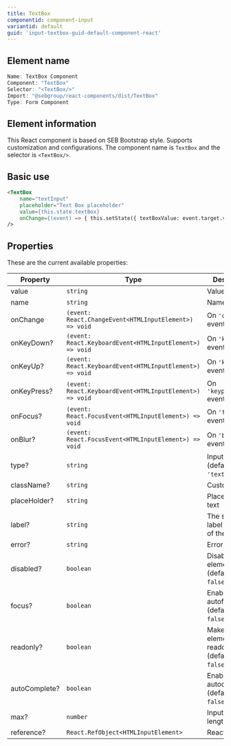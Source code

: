 ```yaml
---
title: TextBox
componentid: component-input
variantid: default
guid: 'input-textbox-guid-default-component-react'
---
```


## Element name
```javascript
Name: TextBox Component
Component: "TextBox"
Selector: "<TextBox/>"
Import: "@sebgroup/react-components/dist/TextBox"
Type: Form Component
```

## Element information 
This React component is based on SEB Bootstrap style. Supports customization and configurations. The component name is `TextBox` and the selector is `<TextBox/>`.

## Basic use
```html
<TextBox
    name="textInput"
    placeholder="Text Box placeholder"
    value={this.state.textBox}
    onChange={(event) => { this.setState({ textBoxValue: event.target.value }); }}
/>
```

## Properties
These are the current available properties:

| Property      | Type                                                     | Descrition                                      |
| ------------- | -------------------------------------------------------- | ----------------------------------------------- |
| value         | `string`                                                 | Value string                                    |
| name          | `string`                                                 | Name string                                     |
| onChange      | `(event: React.ChangeEvent<HTMLInputElement>) => void`   | On `'change'` event                             |
| onKeyDown?    | `(event: React.KeyboardEvent<HTMLInputElement>) => void` | On `'keydown'` event                            |
| onKeyUp?      | `(event: React.KeyboardEvent<HTMLInputElement>) => void` | On `'keyup'` event                              |
| onKeyPress?   | `(event: React.KeyboardEvent<HTMLInputElement>) => void` | On `'keypress'` event                           |
| onFocus?      | `(event: React.FocusEvent<HTMLInputElement>) => void`    | On `'focus'` event                              |
| onBlur?       | `(event: React.FocusEvent<HTMLInputElement>) => void`    | On `'blur'` event                               |
| type?         | `string`                                                 | Input type. (default: `'text'`)                 |
| className?    | `string`                                                 | Custom class                                    |
| placeHolder?  | `string`                                                 | Placeholder text                                |
| label?        | `string`                                                 | The small label on top of the textbox           |
| error?        | `string`                                                 | Error text                                      |
| disabled?     | `boolean`                                                | Disable input element. (default: `false`)       |
| focus?        | `boolean`                                                | Enable autofocus. (default: `false`)            |
| readonly?     | `boolean`                                                | Make input element readonly. (default: `false`) |
| autoComplete? | `boolean`                                                | Enable autocomplete. (default: `false`)         |
| max?          | `number`                                                 | Input max length                                |
| reference?    | `React.RefObject<HTMLInputElement>`                      | React Ref obj                                   |

